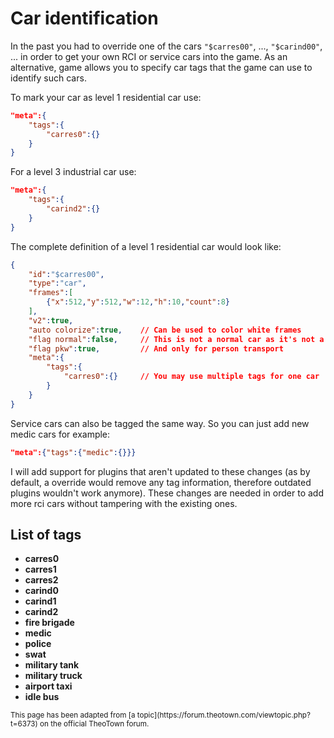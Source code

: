 # Car identification

In the past you had to override one of the cars `"$carres00"`, ..., `"$carind00"`, ...
in order to get your own RCI or service cars into the game. As an alternative,
game allows you to specify car tags that the game can use to identify such cars.

To mark your car as level 1 residential car use:
```json
"meta":{
    "tags":{
        "carres0":{}
    }
}
```

For a level 3 industrial car use:
```json
"meta":{
    "tags":{
        "carind2":{}
    }
}
```

The complete definition of a level 1 residential car would look like:
```json
{
    "id":"$carres00",
    "type":"car",
    "frames":[
        {"x":512,"y":512,"w":12,"h":10,"count":8}
    ],
    "v2":true,
    "auto colorize":true,    // Can be used to color white frames
    "flag normal":false,     // This is not a normal car as it's not a truck
    "flag pkw":true,         // And only for person transport
    "meta":{
        "tags":{
            "carres0":{}     // You may use multiple tags for one car
        }
    }
}
```

Service cars can also be tagged the same way. So you can just add new medic cars for example:
```json
"meta":{"tags":{"medic":{}}}
```

I will add support for plugins that aren't updated to these changes (as by default, a override would remove any tag information, therefore outdated plugins wouldn't work anymore). These changes are needed in order to add more rci cars without tampering with the existing ones.

<!-- TODO: move to resources -->
## List of tags

- **carres0**
- **carres1**
- **carres2**
- **carind0**
- **carind1**
- **carind2**
- **fire brigade**
- **medic**
- **police**
- **swat**
- **military tank**
- **military truck**
- **airport taxi**
- **idle bus**

<sub>
This page has been adapted from
[a topic](https://forum.theotown.com/viewtopic.php?t=6373)
on the official TheoTown forum.
</sub>
